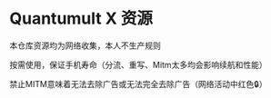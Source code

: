 # Quantumult X 资源

本仓库资源均为网络收集，本人不生产规则

按需使用，保证手机寿命（分流、重写、Mitm太多均会影响续航和性能）

禁止MITM意味着无法去除广告或无法完全去除广告（网络活动中红色🔒）
